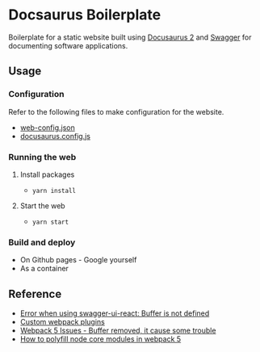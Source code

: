 # Docsaurus Boilerplate

Boilerplate for a static website built using [Docusaurus 2](https://docusaurus.io/) and [Swagger](https://www.npmjs.com/package/swagger-ui-react) 
for documenting software applications. 

## Usage

### Configuration

Refer to the following files to make configuration for the website.
- [web-config.json](web-config.json)
- [docusaurus.config.js](docusaurus.config.js)

### Running the web

1. Install packages
    - `yarn install`

2. Start the web
    - `yarn start`

### Build and deploy

- On Github pages - Google yourself
- As a container

## Reference

- [Error when using swagger-ui-react: Buffer is not defined](https://github.com/swagger-api/swagger-ui/issues/6869)
- [Custom webpack plugins](https://github.com/facebook/docusaurus/issues/2097)
- [Webpack 5 Issues - Buffer removed, it cause some trouble](https://github.com/webpack/changelog-v5/issues/10#issuecomment-615877593)
- [How to polyfill node core modules in webpack 5](https://sanchit3b.medium.com/how-to-polyfill-node-core-modules-in-webpack-5-905c1f5504a0)